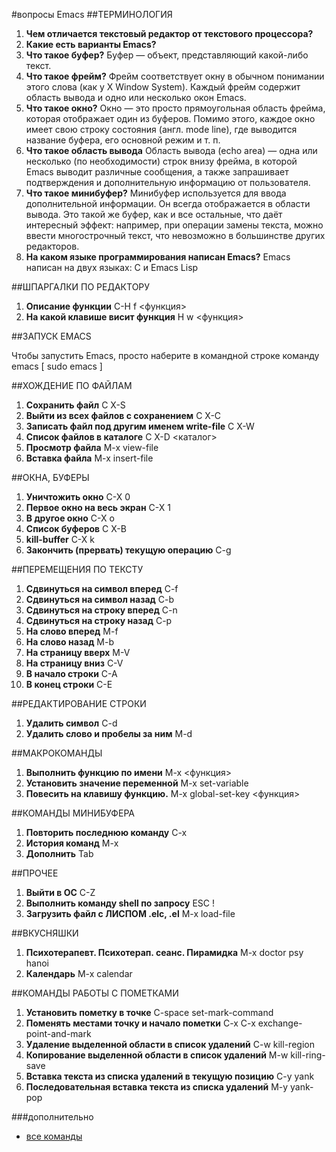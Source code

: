 #вопросы Emacs
##ТЕРМИНОЛОГИЯ
1. **Чем отличается текстовый редактор от текстового процессора?**
2. **Какие есть варианты Emacs?**
3. **Что такое буфер?**
 Буфер — объект, представляющий какой-либо текст.
4. **Что такое фрейм?**
 Фрейм соответствует окну в обычном понимании этого слова (как у X Window System). Каждый фрейм содержит область вывода и одно или несколько окон Emacs.
5. **Что такое окно?**
 Окно — это просто прямоугольная область фрейма, которая отображает один из буферов. Помимо этого, каждое окно имеет свою строку состояния (англ. mode line), где выводится название буфера, его основной режим и т. п.
6. **Что такое область вывода**
 Область вывода (echo area) — одна или несколько (по необходимости) строк внизу фрейма, в которой Emacs выводит различные сообщения, а также запрашивает подтверждения и дополнительную информацию от пользователя.
7. **Что такое минибуфер?**
 Минибуфер используется для ввода дополнительной информации. Он всегда отображается в области вывода. Это такой же буфер, как и все остальные, что даёт интересный эффект: например, при операции замены текста, можно ввести многострочный текст, что невозможно в большинстве других редакторов.
8. **На каком языке программирования написан Emacs?**
 Emacs написан на двух языках: C и Emacs Lisp

##ШПАРГАЛКИ ПО РЕДАКТОРУ
1. **Описание функции**
 С-H f <функция>
2. **На какой клавише висит функция**
 H w <функция>

##ЗАПУСК EMACS

Чтобы запустить Emacs, просто наберите в командной строке команду emacs [ sudo emacs ]

##ХОЖДЕНИЕ   ПО   ФАЙЛАМ
1. **Сохранить файл**
 C X-S
2. **Выйти из всех файлов с сохранением**
 C X-C
3. **Записать файл под другим именем write-file**
 C X-W
4. **Список файлов в каталоге**
 C X-D <каталог>
5. **Просмотр файла**
 M-x view-file
6. **Вставка файла**
 M-x insert-file

##ОКНА, БУФЕРЫ
1. **Уничтожить окно**
C-X 0
2. **Первое окно на весь экран**
C-X 1
3. **В другое окно**
C-X o
4. **Список буферов**
C X-B
5. **kill-buffer**
C-X k
6. **Закончить (прервать) текущую операцию**
C-g

##ПЕРЕМЕЩЕНИЯ   ПО   ТЕКСТУ
1. **Сдвинуться на символ вперед**
C-f
2. **Сдвинуться на символ назад**
C-b
3. **Сдвинуться на строку вперед**
C-n
4. **Сдвинуться на строку назад**
C-p
5. **На слово вперед**
M-f
6. **На слово назад**
M-b
7. **На страницу вверх**
M-V
8. **На страницу вниз**
C-V
9. **В начало строки**
C-A
10. **В конец строки**
C-E

##РЕДАКТИРОВАНИЕ СТРОКИ
1. **Удалить символ**
C-d
2. **Удалить слово и пробелы за ним**
M-d

##МАКРОКОМАНДЫ
1. **Выполнить функцию по имени**
M-x <функция>
2. **Установить значение переменной**
M-x set-variable
3. **Повесить на клавишу функцию.**
M-x global-set-key  <функция>

##КОМАНДЫ МИНИБУФЕРА
1. **Повторить последнюю команду**
C-x
2. **История команд**
M-x
3. **Дополнить**
Tab

##ПРОЧЕЕ
1. **Выйти в ОС**
C-Z
2. **Выполнить команду shell по запросу**
ESC !
3. **Загрузить файл с ЛИСПОМ  .elc, .el**
M-x load-file

##ВКУСНЯШКИ
1. **Психотерапевт. Психотерап. сеанс. Пирамидка**
M-x doctor psy hanoi
2. **Календарь**
M-x calendar

##КОМАНДЫ РАБОТЫ С ПОМЕТКАМИ
1.	**Установить пометку в точке**
C-space 	set-mark-command 
2. **Поменять местами точку и начало пометки**
C-x C-x 	exchange-point-and-mark 
3. **Удаление выделенной области в список удалений**
C-w 	kill-region 
4. **Копирование выделенной области в список удалений**
M-w 	kill-ring-save 
5. **Вставка текста из списка удалений в текущую позицию**
C-y 	yank 
6. **Последовательная вставка текста из списка удалений**
M-y 	yank-pop 

###дополнительно
- [все команды](http://lib.ru/unixhelp/emacs.txt)
